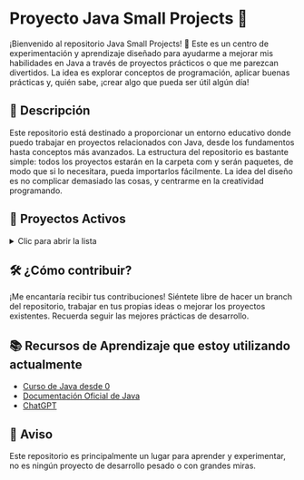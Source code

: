 # Proyecto Java Small Projects 🚀

¡Bienvenido al repositorio Java Small Projects! 🌟 Este es un centro de experimentación y aprendizaje diseñado para ayudarme a mejorar mis habilidades en Java a través de proyectos prácticos o que me parezcan divertidos. La idea es explorar conceptos de programación, aplicar buenas prácticas y, quién sabe, ¡crear algo que pueda ser útil algún día!

## 📘 Descripción
Este repositorio está destinado a proporcionar un entorno educativo donde puedo trabajar en proyectos relacionados con Java, desde los fundamentos hasta conceptos más avanzados. La estructura del repositorio es bastante simple: todos los proyectos estarán en la carpeta com y serán paquetes, de modo que si lo necesitara, pueda importarlos fácilmente. La idea del diseño es no complicar demasiado las cosas, y centrarme en la creatividad programando.

## 🚀 Proyectos Activos

<details>
<summary>Clic para abrir la lista</summary>

### **[Console Custom Print](consoleCustomPrint/)**
  - Descripción: Más que un "programa", es una librería para poder imprimir de manera sencilla cosas en la terminal usando colores, negrita, subrayados y demás. También tiene una función para imprimir excepciones de una manera más legible y colorida.
  - Estado:
  ```diff
  + Terminado
  ```

### **[File Creator](fileCreator/)**
  - Descripción: Un programa el cual crea archivos en base a la cantidad que el usuario indique, además del formato y el directorio. Si es un archivo de extensión PSeInt (.psc) o Java (.java), rellena automáticamente el archivo con la sintáxis básica del lenguaje (además, acepta recibir el package name como parametro).
  - Estado:
  ```diff
  + Terminado
  ```

### **[File Duplicator](fileDuplicator/)**
  - Descripción: Simplemente duplica cualquier archivo que se le indique, la cantidad de veces que se le indique.
  - Estado:
  ```diff
  + Terminado
  ```

### **[Material GUI](materialGUI/)**
  - Descripción: Un gestor de ventanas que siga la misma estética de Material Design usando Swing, y que sea fácilmente implementable en futuros proyectos
  - Estado:
  ```diff
  - En Pausa
  ```

### **[Palindrome Checker](palindromeChecker/)**
  - Descripción: Un programa de CLI muy sencillo para aprender a invertir Strings usando arrays o stacks.
  - Estado:
  ```diff
  + Terminado
  ```

### **[Terminal Clock](terminalClock/)**
  - Descripción: Muestra un reloj digital en tiempo real en CLI junto con la hora horaria del sistema. En sistemas UNIX, implementa una clase (`UNIXCLIPrettifier`) que aprovecha los comandos `figlet`y `toilet` para imprimir el texto en grande y colorido.
  - Estado:
  ```diff
  + Terminado
  ```

### **[Zoo Game Emulator](zooGameEmulator/)**
  - Descripción: Un juego sencillo, visita el zoológico de la Ciudad Sierra. Un proyecto enfocado para practicar tipos enumerados y POO a todo gas.
  - Estado:
  ```diff
  ! En Proceso
  ```

</details>



## 🛠️ ¿Cómo contribuir?
¡Me encantaría recibir tus contribuciones! Siéntete libre de hacer un branch del repositorio, trabajar en tus propias ideas o mejorar los proyectos existentes. Recuerda seguir las mejores prácticas de desarrollo.

## 📚 Recursos de Aprendizaje que estoy utilizando actualmente
- [Curso de Java desde 0](https://www.youtube.com/playlist?list=PLU8oAlHdN5BktAXdEVCLUYzvDyqRQJ2lk)
- [Documentación Oficial de Java](https://docs.oracle.com/en/java/)
- [ChatGPT](https://chat.openai.com/)

## 📌 Aviso
Este repositorio es principalmente un lugar para aprender y experimentar, no es ningún proyecto de desarrollo pesado o con grandes miras.
